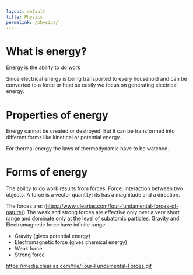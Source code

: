 ```yaml
---
layout: default
title: Physics
permalink: /physics/
---
```


# What is energy?
Energy is the ability to do work

Since electrical energy is being transported to every household and can be converted to a force or heat so easily we focus on generating electrical energy.

# Properties of energy
Energy cannot be created or destroyed. But it can be transformed into different forms like kinetical or potential energy.

For thermal energy the laws of thermodynamic have to be watched.

# Forms of energy
The ability to do work results from forces.
Force: interaction between two objects. A force is a vector quantity: its has a magnitude and a direction.

The forces are: (https://www.clearias.com/four-fundamental-forces-of-nature/)
 The weak and strong forces are effective only over a very short range and dominate only at the level of subatomic particles. Gravity and Electromagnetic force have infinite range. 

- Gravity (gives potential energy)
- Electromagnetic force (gives chemical energy)
- Weak force
- Strong force

https://media.clearias.com/file/Four-Fundamental-Forces.gif


